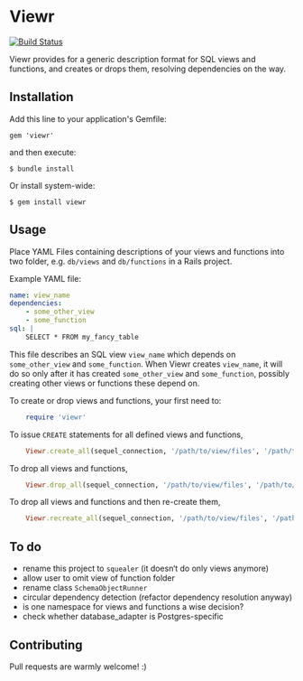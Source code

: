 # Viewr

[![Build Status](https://travis-ci.org/mindmatters/viewr.png)](https://travis-ci.org/mindmatters/viewr)

Viewr provides for a generic description format for SQL views and functions,
and creates or drops them, resolving dependencies on the way.

## Installation

Add this line to your application's Gemfile:

    gem 'viewr'

and then execute:

    $ bundle install

Or install system-wide:

    $ gem install viewr

## Usage

Place YAML Files containing descriptions of your views and functions into two
folder, e.g. `db/views` and `db/functions` in a Rails project.

Example YAML file:

```yaml
name: view_name
dependencies:
    - some_other_view
    - some_function
sql: |
    SELECT * FROM my_fancy_table
```

This file describes an SQL view `view_name` which depends on `some_other_view`
and `some_function`. When Viewr creates `view_name`, it will do so only after
it has created `some_other_view` and `some_function`, possibly creating other
views or functions these depend on.

To create or drop views and functions, your first need to:

```ruby
    require 'viewr'
```

To issue `CREATE` statements for all defined views and functions,

```ruby
    Viewr.create_all(sequel_connection, '/path/to/view/files', '/path/to/function/files')
```

To drop all views and functions,

```ruby
    Viewr.drop_all(sequel_connection, '/path/to/view/files', '/path/to/function/files')
```

To drop all views and functions and then re-create them,

```ruby
    Viewr.recreate_all(sequel_connection, '/path/to/view/files', '/path/to/function/files')
```

## To do
- rename this project to `squealer` (it doesn‘t do only views anymore)
- allow user to omit view of function folder
- rename class `SchemaObjectRunner`
- circular dependency detection (refactor dependency resolution anyway)
- is one namespace for views and functions a wise decision?
- check whether database_adapter is Postgres-specific

## Contributing

Pull requests are warmly welcome! :)
